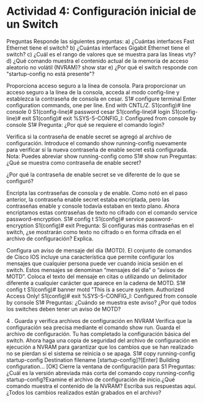 # Actividad 4: Configuración inicial de un Switch
Preguntas
Responde las siguientes preguntas:
a) ¿Cuántas interfaces Fast Ethernet tiene el switch?
b) ¿Cuántas interfaces Gigabit Ethernet tiene el switch?
c) ¿Cuál es el rango de valores que se muestra para las líneas vty?
d) ¿Qué comando muestra el contenido actual de la memoria de acceso aleatorio no volátil
(NVRAM)? show star
e) ¿Por qué el switch responde con "startup-config no está presente"?

Proporciona acceso seguro a la línea de consola.
Para proporcionar un acceso seguro a la línea de la consola, acceda al modo config-line y establezca
la contraseña de consola en cesar.
S1# configure terminal
Enter configuration commands, one per line. End with CNTL/Z.
S1(config)# line console 0
S1(config-line)# password cesar
S1(config-line)# login
S1(config-line)# exit
S1(config)# exit
%SYS-5-CONFIG_I: Configured from console by console
S1#
Pregunta:
¿Por qué se requiere el comando login?


Verifica si la contraseña de enable secret se agregó al archivo de configuración.
Introduce el comando show running-config nuevamente para verificar si la nueva contraseña de
enable secret está configurada.
Nota: Puedes abreviar show running-config como
S1# show run
Preguntas:
¿Qué se muestra como contraseña de enable secret?

¿Por qué la contraseña de enable secret se ve diferente de lo que se configuró?

Encripta las contraseñas de consola y de enable.
Como notó en el paso anterior, la contraseña enable secret estaba encriptada, pero las contraseñas
enable y console todavía estaban en texto plano. Ahora encriptamos estas contraseñas de texto no
cifrado con el comando service password-encryption.
S1# config t
S1(config)# service password-encryption
S1(config)# exit
Pregunta:
Si configuras más contraseñas en el switch, ¿se mostrarán como texto no cifrado o en forma cifrada
en el archivo de configuración? Explica.


Configura un aviso de mensaje del día (MOTD).
El conjunto de comandos de Cisco IOS incluye una característica que permite configurar los
mensajes que cualquier persona puede ver cuando inicia sesión en el switch. Estos mensajes se
denominan “mensajes del día” o “avisos de MOTD”. Coloca el texto del mensaje en citas o utilizando
un delimitador diferente a cualquier carácter que aparece en la cadena de MOTD.
S1# config t
S1(config)# banner motd "This is a secure system. Authorized Access Only!
S1(config)# exit
%SYS-5-CONFIG_I: Configured from console by console
S1#
Preguntas:
¿Cuándo se muestra este aviso?
¿Por qué todos los switches deben tener un aviso de MOTD?



4 . Guarda y verifica archivos de configuración en NVRAM
Verifica que la configuración sea precisa mediante el comando show run.
Guarda el archivo de configuración. Tu has completado la configuración básica del switch. Ahora
haga una copia de seguridad del archivo de configuración en ejecución a NVRAM para garantizar
que los cambios que se han realizado no se pierdan si el sistema se reinicia o se apaga.
S1# copy running-config startup-config
Destination filename [startup-config]?[Enter]
Building configuration...
[OK]
Cierre la ventana de configuración para S1
Preguntas:
¿Cuál es la versión abreviada más corta del comando copy running-config
startup-config?Examine el archivo de configuración de inicio.¿Qué comando muestra el contenido
de la NVRAM?
Escriba sus respuestas aquí.
¿Todos los cambios realizados están grabados en el archivo?
